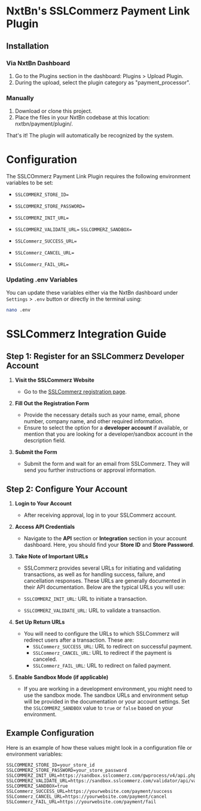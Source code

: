 # NxtBn's SSLCommerz Payment Link Plugin


## Installation

### Via NxtBn Dashboard
1. Go to the Plugins section in the dashboard: Plugins > Upload Plugin.
2. During the upload, select the plugin category as "payment_processor".

### Manually
1. Download or clone this project.
2. Place the files in your NxtBn codebase at this location: nxtbn/payment/plugin/.

That's it! The plugin will automatically be recognized by the system.


# Configuration
The SSLCOmmerz Payment Link Plugin requires the following environment variables to be set:

- `SSLCOMMERZ_STORE_ID=`
- `SSLCOMMERZ_STORE_PASSWORD=`

- `SSLCOMMERZ_INIT_URL=`
- `SSLCOMMERZ_VALIDATE_URL=`
`SSLCOMMERZ_SANDBOX=`

- `SSLCommerz_SUCCESS_URL= `
- `SSLCommerz_CANCEL_URL=`
- `SSLCommerz_FAIL_URL=`

### Updating .env Variables
You can update these variables either via the NxtBn dashboard under `Settings` > `.env` button or directly in the terminal using:
```bash
nano .env
```

#

# SSLCommerz Integration Guide

## Step 1: Register for an SSLCommerz Developer Account

1. **Visit the SSLCommerz Website**
   - Go to the [SSLCommerz registration page](https://developer.sslcommerz.com/registration/).

2. **Fill Out the Registration Form**
   - Provide the necessary details such as your name, email, phone number, company name, and other required information.
   - Ensure to select the option for a **developer account** if available, or mention that you are looking for a developer/sandbox account in the description field.

3. **Submit the Form**
   - Submit the form and wait for an email from SSLCommerz. They will send you further instructions or approval information.

## Step 2: Configure Your Account

1. **Login to Your Account**
   - After receiving approval, log in to your SSLCommerz account.

2. **Access API Credentials**
   - Navigate to the **API** section or **Integration** section in your account dashboard. Here, you should find your **Store ID** and **Store Password**.

3. **Take Note of Important URLs**
   - SSLCommerz provides several URLs for initiating and validating transactions, as well as for handling success, failure, and cancellation responses. These URLs are generally documented in their API documentation. Below are the typical URLs you will use:

   - `SSLCOMMERZ_INIT_URL`: URL to initiate a transaction.
   - `SSLCOMMERZ_VALIDATE_URL`: URL to validate a transaction.

4. **Set Up Return URLs**
   - You will need to configure the URLs to which SSLCommerz will redirect users after a transaction. These are:
     - `SSLCommerz_SUCCESS_URL`: URL to redirect on successful payment.
     - `SSLCommerz_CANCEL_URL`: URL to redirect if the payment is canceled.
     - `SSLCommerz_FAIL_URL`: URL to redirect on failed payment.

5. **Enable Sandbox Mode (if applicable)**
   - If you are working in a development environment, you might need to use the sandbox mode. The sandbox URLs and environment setup will be provided in the documentation or your account settings. Set the `SSLCOMMERZ_SANDBOX` value to `true` or `false` based on your environment.

## Example Configuration

Here is an example of how these values might look in a configuration file or environment variables:

```env
SSLCOMMERZ_STORE_ID=your_store_id
SSLCOMMERZ_STORE_PASSWORD=your_store_password
SSLCOMMERZ_INIT_URL=https://sandbox.sslcommerz.com/gwprocess/v4/api.php
SSLCOMMERZ_VALIDATE_URL=https://sandbox.sslcommerz.com/validator/api/validationserverAPI.php
SSLCOMMERZ_SANDBOX=true
SSLCommerz_SUCCESS_URL=https://yourwebsite.com/payment/success
SSLCommerz_CANCEL_URL=https://yourwebsite.com/payment/cancel
SSLCommerz_FAIL_URL=https://yourwebsite.com/payment/fail
```